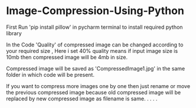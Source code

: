 # Image-Compression-Using-Python
First Run 'pip install pillow' in pycharm terminal to install required python library

In the Code 'Quality' of compressed image can be changed according to your required size , Here i set 40% quality means if input image size is 10mb then compressed image will be 4mb in size.

Compressed image will be saved as 'CompressedImage1.jpg' in the same folder in which code will be present.

If you want to compress more images one by one then just rename or move the previous compressed image because old compressed image will be replaced by new compressed image as filename is same.
.
.
.
.
